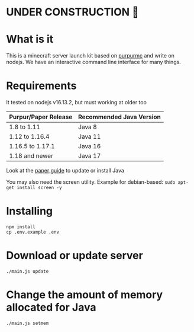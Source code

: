# UNDER CONSTRUCTION 🚧

# What is it
This is a minecraft server launch kit based on [purpurmc](https://purpurmc.org/) and write on nodejs.
We have an interactive command line interface for many things.

# Requirements
It tested on nodejs v16.13.2, but must working at older too

| Purpur/Paper Release | Recommended Java Version |
|----------------------|--------------------------|
| 1.8 to 1.11          | Java 8                   |
| 1.12 to 1.16.4       | Java 11                  |
| 1.16.5 to 1.17.1     | Java 16                  |
| 1.18 and newer       | Java 17                  |

Look at the [paper guide](https://paper.readthedocs.io/en/latest/java-update/index.html) to update or install Java

You may also need the screen utility.
Example for debian-based: `sudo apt-get install screen -y`

# Installing
```
npm install
cp .env.example .env
```

# Download or update server
```
./main.js update
```

# Change the amount of memory allocated for Java
```
./main.js setmem
```
